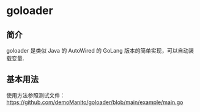 # goloader

## 简介
goloader 是类似 Java 的 AutoWired 的 GoLang 版本的简单实现，可以自动装载变量.


## 基本用法
使用方法参照测试文件：https://github.com/demoManito/goloader/blob/main/example/main.go <br>
